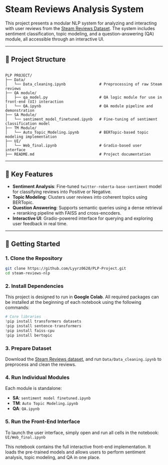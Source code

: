 # Steam Reviews Analysis System

This project presents a modular NLP system for analyzing and interacting with user reviews from the [Steam Reviews Dataset](https://www.kaggle.com/datasets/andrewmvd/steam-reviews). The system includes sentiment classification, topic modeling, and a question-answering (QA) module, all accessible through an interactive UI.

---

## 🔧 Project Structure

```

PLP PROJECT/
├── Data/
│   └── Data_cleaning.ipynb               # Preprocessing of raw Steam reviews
├── QA module/
│   ├── qa_model.py                       # QA logic module for use in front-end (UI) interaction
│   └── QA.ipynb                          # QA module pipeline and demonstration
├── SA Module/
│   └── sentiment_model_finetuned.ipynb   # Fine-tuning of sentiment classification model
├── TM Module/
│   └── Auto_Topic_Modeling.ipynb         # BERTopic-based topic modeling implementation
├── UI/
│   └── Web_final.ipynb                   # Gradio-based user interface
├── README.md                             # Project documentation

````

---

## 📌 Key Features

- **Sentiment Analysis**: Fine-tuned `twitter-roberta-base-sentiment` model for classifying reviews into Positive or Negative.
- **Topic Modeling**: Clusters user reviews into coherent topics using BERTopic.
- **Question Answering**: Supports semantic queries using a dense retrieval + reranking pipeline with FAISS and cross-encoders.
- **Interactive UI**: Gradio-powered interface for querying and exploring user feedback in real time.

---


## 🚀 Getting Started

### 1. Clone the Repository

```bash
git clone https://github.com/Lyyrz0620/PLP-Project.git
cd steam-reviews-nlp
````

### 2. Install Dependencies

This project is designed to run in **Google Colab**. All required packages can be installed at the beginning of each notebook using the following commands:

```python
# Core libraries
!pip install transformers datasets
!pip install sentence-transformers
!pip install faiss-cpu
!pip install bertopic
````

### 3. Prepare Dataset

Download the [Steam Reviews dataset](https://www.kaggle.com/datasets/andrewmvd/steam-reviews), and run `Data/Data_cleaning.ipynb` to preprocess and clean the reviews.

### 4. Run Individual Modules

Each module is standalone:

* **SA**: `sentiment model finetuned.ipynb`
* **TM**: `Auto Topic Modeling.ipynb`
* **QA**: `QA.ipynb`

### 5. Run the Front-End Interface

To launch the user interface, simply open and run all cells in the notebook: `UI/Web_final.ipynb`

This notebook contains the full interactive front-end implementation. It loads the pre-trained models and allows users to perform sentiment analysis, topic modeling, and QA in one place.

